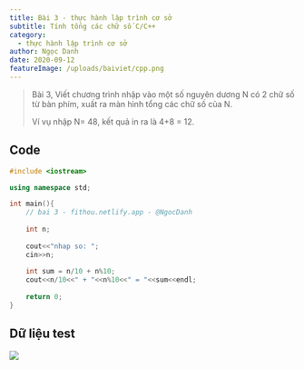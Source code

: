 ```yaml
---
title: Bài 3 - thực hành lập trình cơ sở
subtitle: Tính tổng các chữ số C/C++
category:
  - thực hành lập trình cơ sở
author: Ngọc Danh
date: 2020-09-12
featureImage: /uploads/baiviet/cpp.png
---
```


> Bài 3, Viết chương trình nhập vào một số nguyên dương N có 2 chữ số từ bàn phím, xuất ra màn hình tổng các chữ số của N.
>
>Ví vụ nhập N= 48, kết quả in ra là 4+8 = 12.

## Code  
```c++
#include <iostream>

using namespace std;

int main(){
	// bai 3 - fithou.netlify.app - @NgocDanh
	
	int n;
	
	cout<<"nhap so: ";
	cin>>n;
	
	int sum = n/10 + n%10;
	cout<<n/10<<" + "<<n%10<<" = "<<sum<<endl;
	
	return 0;
}

```

## Dữ liệu test  

![](https://i.ibb.co/YPGt47V/bai3-thcs.jpg)